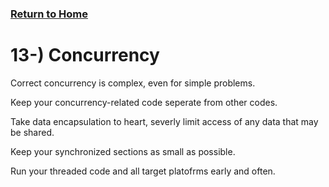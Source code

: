 ### [Return to Home](README.md)

# 13-) Concurrency

Correct concurrency is complex, even for simple problems.

Keep your concurrency-related code seperate from other codes.

Take data encapsulation to heart, severly limit access of any data that may be shared.

Keep your synchronized sections as small as possible.

Run your threaded code and all target platofrms early and often.

